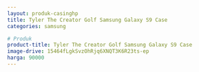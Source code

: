 ```yaml
---
layout: produk-casinghp
title: Tyler The Creator Golf Samsung Galaxy S9 Case
categories: samsung

# Produk
product-title: Tyler The Creator Golf Samsung Galaxy S9 Case
image-drive: 15464fLgkSvzOhRjq6XNQT3K6R23ts-ep
harga: 90000
---
```

